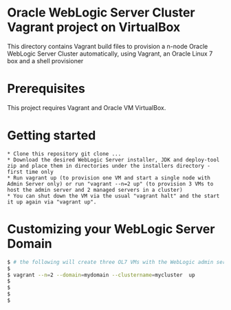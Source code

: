 # Oracle WebLogic Server Cluster Vagrant project on VirtualBox
This directory contains Vagrant build files to provision a n-node Oracle WebLogic Server Cluster automatically, using Vagrant, an Oracle Linux 7 box and a shell provisioner

# Prerequisites
This project requires Vagrant and Oracle VM VirtualBox.

# Getting started

    * Clone this repository git clone ... 
    * Download the desired WebLogic Server installer, JDK and deploy-tool zip and place them in directories under the installers directory - first time only
    * Run vagrant up (to provision one VM and start a single node with Admin Server only) or run "vagrant --n=2 up" (to provision 3 VMs to host the admin server and 2 managed servers in a cluster)
    * You can shut down the VM via the usual "vagrant halt" and the start it up again via "vagrant up".

# Customizing your WebLogic Server Domain 

```sh
$ # the following will create three OL7 VMs with the WebLogic admin server on the first VM and a two node cluster on other VM. The domain name will be mydomain and the WLS cluster will be mycluster
$ 
$ vagrant --n=2 --domain=mydomain --clustername=mycluster  up
$ 
$  
$ 
$ 
```
